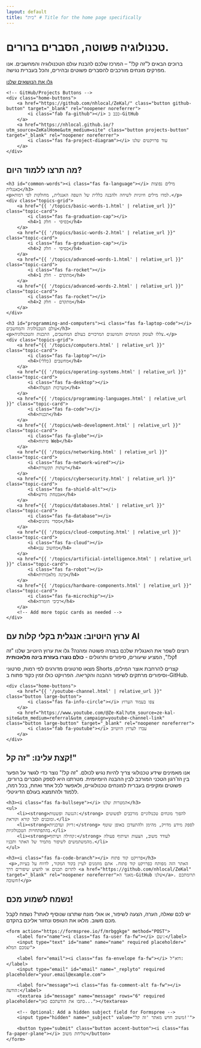 ```yaml
---
layout: default
title: "בית" # Title for the home page specifically
---
```


<div class="hero-section">
    <h1>טכנולוגיה פשוטה, הסברים ברורים.</h1>
    <p>ברוכים הבאים ל"זה קל!" – המרכז שלכם להבנת עולם הטכנולוגיה והמחשבים. אנו מפרקים מונחים מורכבים להסברים פשוטים ובהירים, והכל בעברית נגישה.</p>
    <a href="#topics" class="button large-button accent-button"><i class="fas fa-book-open"></i> גלו את הנושאים שלנו</a>

    <!-- GitHub/Projects Buttons -->
    <div class="home-buttons">
        <a href="https://github.com/nhlocal/ZeKal/" class="button github-button" target="_blank" rel="noopener noreferrer">
            <i class="fab fa-github"></i> ככב ב-GitHub
        </a>
        <a href="https://nhlocal.github.io/?utm_source=ZeKalHome&utm_medium=site" class="button projects-button" target="_blank" rel="noopener noreferrer">
            <i class="fas fa-project-diagram"></i> עוד פרויקטים שלנו
        </a>
    </div>
</div>

<section class="section" id="topics">
    <h2><i class="fas fa-th-large"></i> מה תרצו ללמוד היום?</h2>

    <h3 id="common-words"><i class="fas fa-language"></i> מילים נפוצות באנגלית</h3>
    <p>למדו מילים חיוניות לשיחה ולהבנה כללית של השפה האנגלית, מחולקות לפי רמות.</p>
    <div class="topics-grid">
        <a href="{{ '/topics/basic-words-1.html' | relative_url }}" class="topic-card">
            <i class="fas fa-graduation-cap"></i>
            <h4>בסיסי - חלק 1</h4>
        </a>
        <a href="{{ '/topics/basic-words-2.html' | relative_url }}" class="topic-card">
            <i class="fas fa-graduation-cap"></i>
            <h4>בסיסי - חלק 2</h4>
        </a>
        <a href="{{ '/topics/advanced-words-1.html' | relative_url }}" class="topic-card">
            <i class="fas fa-rocket"></i>
            <h4>מתקדם - חלק 1</h4>
        </a>
        <a href="{{ '/topics/advanced-words-2.html' | relative_url }}" class="topic-card">
            <i class="fas fa-rocket"></i>
            <h4>מתקדם - חלק 2</h4>
        </a>
    </div>

    <h3 id="programming-and-computers"><i class="fas fa-laptop-code"></i> עולם הטכנולוגיה והמחשבים</h3>
    <p>צללו לעומק המונחים והמושגים המרכזיים בעולם המחשבים, התכנות והטכנולוגיה.</p>
    <div class="topics-grid">
        <a href="{{ '/topics/computers.html' | relative_url }}" class="topic-card">
            <i class="fas fa-laptop"></i>
            <h4>מחשבים (כללי)</h4>
        </a>
        <a href="{{ '/topics/operating-systems.html' | relative_url }}" class="topic-card">
            <i class="fas fa-desktop"></i>
            <h4>מערכות הפעלה</h4>
        </a>
        <a href="{{ '/topics/programming-languages.html' | relative_url }}" class="topic-card">
            <i class="fas fa-code"></i>
            <h4>תכנות</h4>
        </a>
        <a href="{{ '/topics/web-development.html' | relative_url }}" class="topic-card">
            <i class="fas fa-globe"></i>
            <h4>פיתוח Web</h4>
        </a>
        <a href="{{ '/topics/networking.html' | relative_url }}" class="topic-card">
            <i class="fas fa-network-wired"></i>
            <h4>רשתות תקשורת</h4>
        </a>
        <a href="{{ '/topics/cybersecurity.html' | relative_url }}" class="topic-card">
            <i class="fas fa-shield-alt"></i>
            <h4>אבטחת מידע</h4>
        </a>
        <a href="{{ '/topics/databases.html' | relative_url }}" class="topic-card">
            <i class="fas fa-database"></i>
            <h4>מסדי נתונים</h4>
        </a>
        <a href="{{ '/topics/cloud-computing.html' | relative_url }}" class="topic-card">
            <i class="fas fa-cloud"></i>
            <h4>מחשוב ענן</h4>
        </a>
        <a href="{{ '/topics/artificial-intelligence.html' | relative_url }}" class="topic-card">
            <i class="fas fa-robot"></i>
            <h4>בינה מלאכותית</h4>
        </a>
        <a href="{{ '/topics/hardware-components.html' | relative_url }}" class="topic-card">
            <i class="fas fa-microchip"></i>
            <h4>רכיבי חומרה</h4>
        </a>
        <!-- Add more topic cards as needed -->
    </div>
</section>

<section class="section youtube-section" id="youtube-channel">
    <h2><i class="fab fa-youtube"></i> ערוץ היוטיוב: אנגלית בקלי קלות עם AI</h2>
    <p>רוצים לשפר את האנגלית שלכם בצורה פשוטה ומהנה? גלו את ערוץ היוטיוב שלנו "זה קל!", המציע שיעורים, סיפורים ותרגולים - <b>כולם נוצרו בעזרת בינה מלאכותית!</b></p>
    <p>מצאו סרטונים מדורגים לפי רמות, סרטוני Shorts קצרים להרחבת אוצר המילים, וסיפורים מרתקים לשיפור ההבנה והקריאה. הפרויקט כולו זמין כקוד פתוח ב-GitHub.</p>

    <div class="home-buttons">
        <a href="{{ '/youtube-channel.html' | relative_url }}" class="button large-button">
            <i class="fas fa-info-circle"></i> צפו בעמוד הערוץ
        </a>
        <a href="https://www.youtube.com/@Ze-Kal?utm_source=ze-kal-site&utm_medium=referral&utm_campaign=youtube-channel-link" class="button large-button" target="_blank" rel="noopener noreferrer">
            <i class="fab fa-youtube"></i> עברו לערוץ היוטיוב
        </a>
    </div>
</section>

<section class="section" id="about">
    <h2><i class="fas fa-info-circle"></i> קצת עלינו: "זה קל!"</h2>
    <p>אנו מאמינים שידע טכנולוגי צריך להיות נגיש לכולם. "זה קל!" נוצר כדי לגשר על הפער בין הז'רגון הטכני המורכב לבין ההבנה היומיומית. מטרתנו היא לספק הסברים ברורים, פשוטים ומקיפים בעברית למונחים טכנולוגיים, ולאפשר לכל אחד ואחת, בכל רמה, ללמוד ולהתמצא בעולם הדיגיטלי.</p>

    <h3><i class="fas fa-bullseye"></i> המטרות שלנו</h3>
    <ul>
        <li><strong>הנגשה ופשטות:</strong> להפוך מונחים טכנולוגיים מורכבים לפשוטים ומובנים לכל קורא וקוראת.</li>
        <li><strong>דיוק ועדכניות:</strong> לספק מידע מדויק, מהימן ולהתעדכן באופן שוטף בהתפתחויות הטכנולוגיות.</li>
        <li><strong>קהילה ושיתוף:</strong> לעודד משוב, הצעות ושיתוף פעולה מהמשתמשים לשיפור מתמיד של האתר ותכניו.</li>
    </ul>

    <h3><i class="fas fa-code-branch"></i> פרויקט קוד פתוח</h3>
     <p>האתר הזה מפותח כפרויקט קוד פתוח. אתם מוזמנים לעיין בקוד המקור, לדווח על בעיות, לתרום תכנים או להציע שיפורים דרך <a href="https://github.com/nhlocal/ZeKal" target="_blank" rel="noopener noreferrer">מאגר ה-GitHub שלנו</a>. תרומתכם חשובה!</p>
</section>

<section class="section" id="feedback">
    <h2><i class="fas fa-comment"></i> נשמח לשמוע מכם!</h2>
    <p>יש לכם שאלה, הערה, הצעה לשיפור, או אולי מונח שתרצו שנוסיף לאתר? נשמח לקבל מכם משוב. מלאו את הטופס ונחזור אליכם בהקדם.</p>

    <form action="https://formspree.io/f/mrbggkge" method="POST">
        <label for="name"><i class="fas fa-user fa-fw"></i> שם:</label>
        <input type="text" id="name" name="name" required placeholder=" שמכם המלא">

        <label for="email"><i class="fas fa-envelope fa-fw"></i> דוא"ל:</label>
        <input type="email" id="email" name="_replyto" required placeholder="your.email@example.com">

        <label for="message"><i class="fas fa-comment-alt fa-fw"></i> הודעה:</label>
        <textarea id="message" name="message" rows="6" required placeholder="כתבו את הודעתכם כאן..."></textarea>

        <!-- Optional: Add a hidden subject field for Formspree -->
        <input type="hidden" name="_subject" value="משוב חדש מאתר 'זה קל!'">

        <button type="submit" class="button accent-button"><i class="fas fa-paper-plane"></i> שליחת משוב</button>
    </form>
</section>